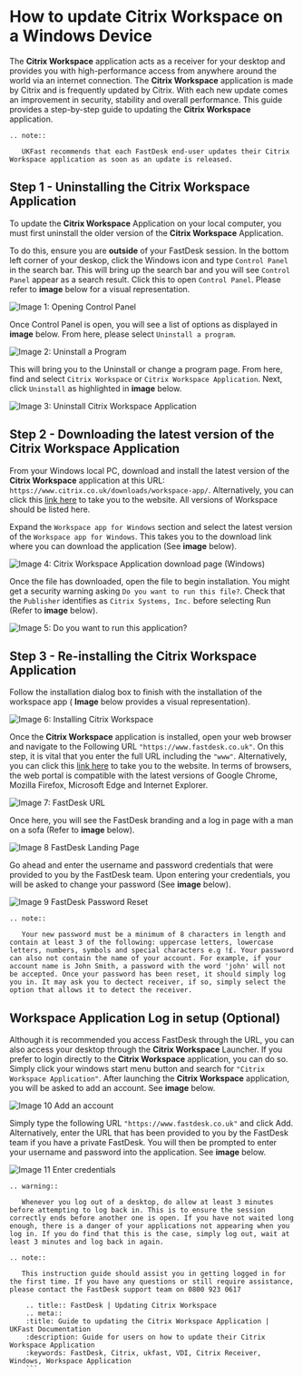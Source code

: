 # How to update Citrix Workspace on a Windows Device

The **Citrix Workspace** application acts as a receiver for your desktop and provides you with high-performance access from anywhere around the world via an internet connection. The **Citrix Workspace** application is made by Citrix and is frequently updated by Citrix. With each new update comes an improvement in security, stability and overall performance. This guide provides a step-by-step guide to updating the **Citrix Workspace** application.

```eval_rst
.. note::

   UKFast recommends that each FastDesk end-user updates their Citrix Workspace application as soon as an update is released.

```

## Step 1 - Uninstalling the Citrix Workspace Application

To update the **Citrix Workspace** Application on your local computer, you must first uninstall the older version of the **Citrix Workspace** Application.

To do this, ensure you are **outside** of your FastDesk session. In the bottom left corner of your deskop, click the Windows icon and type `Control Panel` in the search bar. This will bring up the search bar and you will see `Control Panel` appear as a search result. Click this to open `Control Panel`.  Please refer to **image** below for a visual representation.

![Image 1: Opening Control Panel](files/clickherewindows2.png "Image 1: Opening Control Panel")

Once Control Panel is open, you will see a list of options as displayed in **image** below. From here, please select `Uninstall a program`.

![Image 2: Uninstall a Program](files/controlpanelimage2.png "Image 2: Uninstall a Program")

This will bring you to the Uninstall or change a program page. From here, find and select `Citrix Workspace` or `Citrix Workspace Application`. Next, click `Uninstall` as highlighted in **image** below.

![Image 3: Uninstall Citrix Workspace Application](files/programuninstall2.PNG "Image 3: Uninstall Citrix Workspace Application")

## Step 2 - Downloading the latest version of the Citrix Workspace Application

From your Windows local PC, download and install the latest version of the **Citrix Workspace** application at this URL:
`https://www.citrix.co.uk/downloads/workspace-app/`. Alternatively, you can click this [link here](https://www.citrix.co.uk/downloads/workspace-app/) to take you to the website. All versions of Workspace should be listed here.

Expand the `Workspace app for Windows` section and select the latest version of the `Workspace app for Windows`. This takes you to the download link where you can download the application (See **image** below).

![Image 4: Citrix Workspace Application download page (Windows)](files/downloadworkspace2.png "Image 4: Citrix Workspace Application download page (Windows)")

Once the file has downloaded, open the file to begin installation. You might get a security warning asking `Do you want to run this file?`. Check that the `Publisher` identifies as `Citrix Systems, Inc.` before selecting Run (Refer to **image** below).

![Image 5: Do you want to run this application?](files/Run_file.PNG "Image 5: Do you want to run this application?")


## Step 3 - Re-installing the Citrix Workspace Application

Follow the installation dialog box to finish with the installation of the workspace app ( **Image** below provides a visual representation).

![Image 6: Installing Citrix Workspace](files/Installing_app.PNG "Image 6: Installing Citrix Workspace Dialog box")


Once the **Citrix Workspace** application is installed, open your web browser and navigate to the Following URL `"https://www.fastdesk.co.uk"`. On this step, it is vital that you enter the full URL including the `"www"`. Alternatively, you can click this [link here](https://www.fastdesk.co.uk) to take you to the website. In terms of browsers, the web portal is compatible with the latest versions of Google Chrome, Mozilla Firefox, Microsoft Edge and Internet Explorer.

![Image 7: FastDesk URL](files/Url.png "Image 7: FastDesk URL")

Once here, you will see the FastDesk branding and a log in page with a man on a sofa (Refer to **image** below).

![Image 8 FastDesk Landing Page](files/Welcome_screen.png "Image 8: FastDesk Landing Page")

Go ahead and enter the username and password credentials that were provided to you by the FastDesk team. Upon entering your credentials, you will be asked to change your password (See **image** below).

![Image 9 FastDesk Password Reset](files/resetpassword.png "Image 9: FastDesk Password Reset Page")

```eval_rst
.. note::

   Your new password must be a minimum of 8 characters in length and contain at least 3 of the following: uppercase letters, lowercase letters, numbers, symbols and special characters e.g !£. Your password can also not contain the name of your account. For example, if your account name is John Smith, a password with the word 'john' will not be accepted. Once your password has been reset, it should simply log you in. It may ask you to dectect receiver, if so, simply select the option that allows it to detect the receiver.

```

## Workspace Application Log in setup (Optional)

Although it is recommended you access FastDesk through the URL, you can also access your desktop through the **Citrix Workspace** Launcher. If you prefer to login directly to the **Citrix Workspace** application, you can do so. Simply click your windows start menu button and search for `"Citrix Workspace Application"`. After launching the **Citrix Workspace** application, you will be asked to add an account. See **image** below.

![Image 10 Add an account](files/addaccountworkspace.png "Image 10: Add an account")

Simply type the following URL `"https://www.fastdesk.co.uk"` and click Add. Alternatively, enter the URL that has been provided to you by the FastDesk team if you have a private FastDesk. You will then be prompted to enter your username and password into the application. See **image** below.

![Image 11 Enter credentials](files/entercredsapp.PNG "Image 11: Enter Credentials")


```eval_rst
.. warning::

   Whenever you log out of a desktop, do allow at least 3 minutes before attempting to log back in. This is to ensure the session correctly ends before another one is open. If you have not waited long enough, there is a danger of your applications not appearing when you log in. If you do find that this is the case, simply log out, wait at least 3 minutes and log back in again.

```

```eval_rst
.. note::

   This instruction guide should assist you in getting logged in for the first time. If you have any questions or still require assistance, please contact the FastDesk support team on 0800 923 0617

```
  ```eval_rst
      .. title:: FastDesk | Updating Citrix Workspace
      .. meta::
      :title: Guide to updating the Citrix Workspace Application | UKFast Documentation
      :description: Guide for users on how to update their Citrix Workspace Application
      :keywords: FastDesk, Citrix, ukfast, VDI, Citrix Receiver, Windows, Workspace Application
      ```
